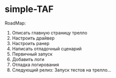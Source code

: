 # simple-TAF

RoadMap:
1. Описать главную страницу трелло
2. Настроить драйвер
3. Настроить ранер
4. Написать отладочный сценарий
5. Первичный запуск
6. Добавить логи
7. Отладка логирования
8. Следующий релиз: Запуск тестов на трелло...